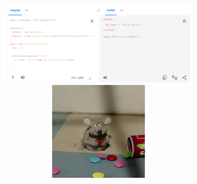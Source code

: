 <div align="center">
  <img src="./img/angular-svelte.png">  

  <img src="./img/mouse.webp">
</div>

